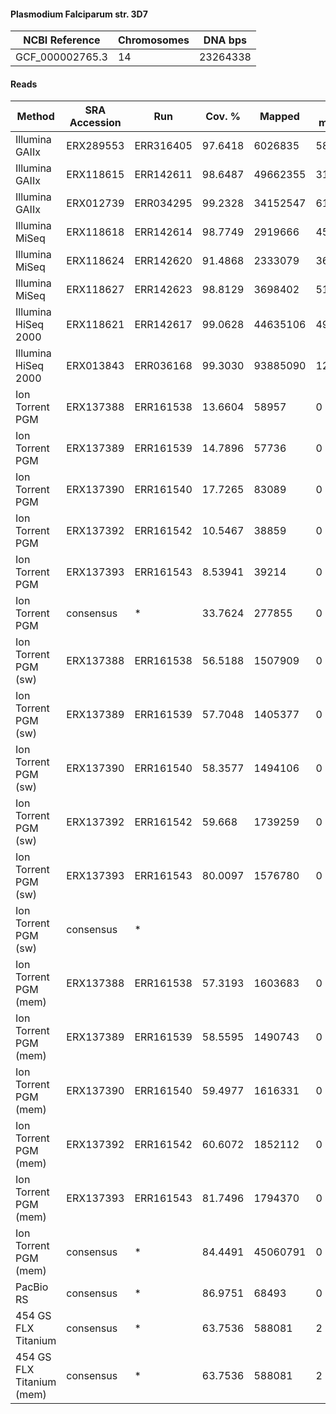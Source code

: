 #### Plasmodium Falciparum str. 3D7

| NCBI Reference  | Chromosomes | DNA bps  |
| --------------- | ----------- | -------- |
| GCF_000002765.3 | 14          | 23264338 |

#### Reads

|           Method          | SRA Accession |    Run    |  Cov. % |  Mapped  | Half-mapped | Unmapped |  Length | Paired? |  SNPs |
|---------------------------|---------------|-----------|---------|----------|-------------|----------|---------|---------|-------|
| Illumina GAIIx            | ERX289553     | ERR316405 | 97.6418 |  6026835 |       58874 |   117220 | 76      | Y       |  2222 |
| Illumina GAIIx            | ERX118615     | ERR142611 | 98.6487 | 49662355 |      316867 |  1012264 | 76      | Y       |  2281 |
| Illumina GAIIx            | ERX012739     | ERR034295 | 99.2328 | 34152547 |      615737 |  6636152 | 76      | Y       |  2584 |
| Illumina MiSeq            | ERX118618     | ERR142614 | 98.7749 |  2919666 |       45211 |   367128 | 150     | Y       |  2048 |
| Illumina MiSeq            | ERX118624     | ERR142620 | 91.4868 |  2333079 |       36757 |   200248 | 151     | Y       |  1399 |
| Illumina MiSeq            | ERX118627     | ERR142623 | 98.8129 |  3698402 |       51031 |   369054 | 151     | Y       |  2021 |
| Illumina HiSeq 2000       | ERX118621     | ERR142617 | 99.0628 | 44635106 |      491384 |  3642802 | 75      | Y       |  2407 |
| Illumina HiSeq 2000       | ERX013843     | ERR036168 | 99.3030 | 93885090 |     1265669 | 13474876 | 75      | Y       |  2444 |
| Ion Torrent PGM           | ERX137388     | ERR161538 | 13.6604 |    58957 |           0 |  1674477 | 14-1803 | N       |   182 |
| Ion Torrent PGM           | ERX137389     | ERR161539 | 14.7896 |    57736 |           0 |  1578948 | 14-615  | N       |    57 |
| Ion Torrent PGM           | ERX137390     | ERR161540 | 17.7265 |    83089 |           0 |  1722461 | 14-992  | N       |   102 |
| Ion Torrent PGM           | ERX137392     | ERR161542 | 10.5467 |    38859 |           0 |  1954645 | 14-1199 | N       |   131 |
| Ion Torrent PGM           | ERX137393     | ERR161543 | 8.53941 |    39214 |           0 |  1920350 | 14-1585 | N       |    43 |
| Ion Torrent PGM           | consensus     | *         | 33.7624 |   277855 |           0 |  8850881 | 14-1803 | N       |   393 |
| Ion Torrent PGM (sw)      | ERX137388     | ERR161538 | 56.5188 |  1507909 |           0 |   331296 | 31-1803 | N       |   193 |
| Ion Torrent PGM (sw)      | ERX137389     | ERR161539 | 57.7048 |  1405377 |           0 |   311997 | 31-546  | N       |   214 |
| Ion Torrent PGM (sw)      | ERX137390     | ERR161540 | 58.3577 |  1494106 |           0 |   395238 | 31-992  | N       |   183 |
| Ion Torrent PGM (sw)      | ERX137392     | ERR161542 |  59.668 |  1739259 |           0 |   386238 | 31-1098 | N       |   227 |
| Ion Torrent PGM (sw)      | ERX137393     | ERR161543 | 80.0097 |  1576780 |           0 |   477510 | 31-1047 | N       |   268 |
| Ion Torrent PGM (sw)      | consensus     | *         |         |          |             |          |         | N       |       |
| Ion Torrent PGM (mem)     | ERX137388     | ERR161538 | 57.3193 |  1603683 |           0 |   266311 | 14-1803 | N       |   260 |
| Ion Torrent PGM (mem)     | ERX137389     | ERR161539 | 58.5595 |  1490743 |           0 |   248909 | 14-615  | N       |   241 |
| Ion Torrent PGM (mem)     | ERX137390     | ERR161540 | 59.4977 |  1616331 |           0 |   298028 | 14-992  | N       |   223 |
| Ion Torrent PGM (mem)     | ERX137392     | ERR161542 | 60.6072 |  1852112 |           0 |   309952 | 14-1199 | N       |   290 |
| Ion Torrent PGM (mem)     | ERX137393     | ERR161543 | 81.7496 |  1794370 |           0 |   303234 | 14-1585 | N       |   343 |
| Ion Torrent PGM (mem)     | consensus     | *         | 84.4491 | 45060791 |           0 |  7132295 | 14-1803 | N       | 10439 |
| PacBio RS                 | consensus     | *         | 86.9751 |    68493 |           0 |    94023 | 1-3344  | N       |   169 |
| 454 GS FLX Titanium       | consensus     | *         | 63.7536 |   588081 |           2 |  1542896 | 1-1196  | N       |  1186 |
| 454 GS FLX Titanium (mem) | consensus     | *         | 63.7536 |   588081 |           2 |  1542896 | 1-1196  | N       |  1186 |
